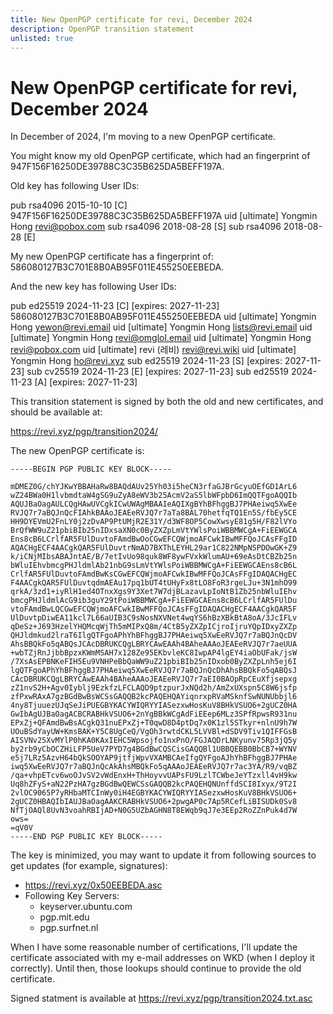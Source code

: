 ```yaml
---
title: New OpenPGP certificate for revi, December 2024
description: OpenPGP transition statement
unlisted: true
---
```


# New OpenPGP certificate for revi, December 2024

In December of 2024, I'm moving to a new OpenPGP certificate.

You might know my old OpenPGP certificate, which had an fingerprint of
947F156F16250DE39788C3C35B625DA5BEFF197A.

Old key has following User IDs:

pub rsa4096 2015-10-10 [C]
947F156F16250DE39788C3C35B625DA5BEFF197A
uid [ultimate] Yongmin Hong <revi@pobox.com>
sub rsa4096 2018-08-28 [S]
sub rsa4096 2018-08-28 [E]

My new OpenPGP certificate has a fingerprint of:
586080127B3C701E8B0AB95F011E455250EEBEDA.

And the new key has following User IDs:

pub ed25519 2024-11-23 [C] [expires: 2027-11-23]
586080127B3C701E8B0AB95F011E455250EEBEDA
uid [ultimate] Yongmin Hong <yewon@revi.email>
uid [ultimate] Yongmin Hong <lists@revi.email>
uid [ultimate] Yongmin Hong <revi@omglol.email>
uid [ultimate] Yongmin Hong <revi@pobox.com>
uid [ultimate] revi (레비) <revi@revi.wiki>
uid [ultimate] Yongmin Hong <ho@revi.xyz>
sub ed25519 2024-11-23 [S] [expires: 2027-11-23]
sub cv25519 2024-11-23 [E] [expires: 2027-11-23]
sub ed25519 2024-11-23 [A] [expires: 2027-11-23]

This transition statement is signed by both the old and new
certificates, and should be available at:

https://revi.xyz/pgp/transition2024/

The new OpenPGP certificate is:

```
-----BEGIN PGP PUBLIC KEY BLOCK-----

mDMEZ0G/chYJKwYBBAHaRw8BAQdAUv25Yh03i5heCN3rfaGJBrGcyuOEfGD1ArL6
wZ24BWa0H1lvbmdtaW4gSG9uZyA8eWV3b25AcmV2aS5lbWFpbD6ImQQTFgoAQQIb
AQUJBaOagAULCQgHAwUVCgkICwUWAgMBAAIeAQIXgBYhBFhggBJ7PHAeiwq5XwEe
RVJQ7r7aBQJnQcFIAhkBAAoJEAEeRVJQ7r7aTa8BAL70hetfqTQ1En5S/fbEy5CE
HH9DYEVmU2FnLY0j2zDvAP9PtUMjR2E31Y/d3WF8OP5CowXwsyE81g5H/F82lVYo
BrQfWW9uZ21pbiBIb25nIDxsaXN0c0ByZXZpLmVtYWlsPoiWBBMWCgA+FiEEWGCA
Ens8cB6LCrlfAR5FUlDuvtoFAmdBwOoCGwEFCQWjmoAFCwkIBwMFFQoJCAsFFgID
AQACHgECF4AACgkQAR5FUlDuvtrNmAD7BXThLEYHL29ar1C822NMpNSPDOwGK+Z9
k/iCNjMIbsABAJntAE/B/7etIvUo98quk8WF8ywFVxkWlumAU+69eAsDtCBZb25n
bWluIEhvbmcgPHJldmlAb21nbG9sLmVtYWlsPoiWBBMWCgA+FiEEWGCAEns8cB6L
CrlfAR5FUlDuvtoFAmdBwKsCGwEFCQWjmoAFCwkIBwMFFQoJCAsFFgIDAQACHgEC
F4AACgkQAR5FUlDuvtqdmAEAu17pq1bUT4tUHyFx8tLO8FoR3rgeLJu+3N1mhO99
qrkA/3zd1+iyRlH1ed4OTnxXgs9Y3Xet7W7djBLazavLpIoNtB1Zb25nbWluIEhv
bmcgPHJldmlAcG9ib3guY29tPoiWBBMWCgA+FiEEWGCAEns8cB6LCrlfAR5FUlDu
vtoFAmdBwLQCGwEFCQWjmoAFCwkIBwMFFQoJCAsFFgIDAQACHgECF4AACgkQAR5F
UlDuvtpDiwEA11kcl7L66aUIB3C9sNosNXVNet4wqYS6hBzXBkBtA8oA/3JcIFLv
qDeSz+J693HzelYHQMcqWjTh5mMIPxQ8m/4CtB5yZXZpICjroIjruYQpIDxyZXZp
QHJldmkud2lraT6IlgQTFgoAPhYhBFhggBJ7PHAeiwq5XwEeRVJQ7r7aBQJnQcDV
AhsBBQkFo5qABQsJCAcDBRUKCQgLBRYCAwEAAh4BAheAAAoJEAEeRVJQ7r7aeUUA
+wbTZjRnJjbbBpzxKWmMSAH7x128Ze95EKbvleKC8IwpAP4lgEY4iaObUFak/jsW
/7XsAsEPBNKeFIH5Eu9VNHPeBbQaWW9uZ21pbiBIb25nIDxob0ByZXZpLnh5ej6I
lgQTFgoAPhYhBFhggBJ7PHAeiwq5XwEeRVJQ7r7aBQJnQcDhAhsBBQkFo5qABQsJ
CAcDBRUKCQgLBRYCAwEAAh4BAheAAAoJEAEeRVJQ7r7aEI0BAOpRpCEuXfjsepxg
zZ1nvS2H+Agv0Iyblj9EzkfzLFCLAQD9ptzpurJxNQd2h/AmZxUXspn5C8W6jsfp
zfPxwRAxA7gzBGdBwBsWCSsGAQQB2kcPAQEHQAYiqnrxpRVaMSknfSwNUNUbbjl6
4ny8TjuuezUJqSeJiPUEGBYKACYWIQRYYIASezxwHosKuV8BHkVSUO6+2gUCZ0HA
GwIbAgUJBaOagACBCRABHkVSUO6+2nYgBBkWCgAdFiEEep6MLz3SPfRpwsR931nu
EPxZj+QFAmdBwBsACgkQ31nuEPxZj+T0qwD8D4ptDq7x0K1zl5STkyr+nlnU9h7W
UOuBSdYayUW+KmsBAK+Y5C8UgCeQ/VgOh3rwtdCKL5LVVBl+dSDV9Tiv1QIFFGsB
AISVNv25XvMYlP0hKA0KAxIEHC5Wpsojfo1nxPnO/FGJAQDrLNKyunv75Rp3jQ5y
by2rb9yCbOCZHiLFP5UeV7PYD7g4BGdBwCQSCisGAQQBl1UBBQEBB0BbCB7+WYNV
e5j7LRz5AzvH64bQkSOOYAP9jtfjWpvVXAMBCAeIfgQYFgoAJhYhBFhggBJ7PHAe
iwq5XwEeRVJQ7r7aBQJnQcAkAhsMBQkFo5qAAAoJEAEeRVJQ7r7ac3YA/R9/vqBZ
/qa+vhpETcv6woOJvSV2vWdEnxH+ThHoyvvUAPsFU9LzlTCWbeJeYTzxll4vH9kw
Uq8hZFyS+aN22PzHA7gzBGdBwQEWCSsGAQQB2kcPAQEHQNUnffdSCI8Ixyx/9T2I
2vlOC9065P7yRHbaMTCInWy0iH4EGBYKACYWIQRYYIASezxwHosKuV8BHkVSUO6+
2gUCZ0HBAQIbIAUJBaOagAAKCRABHkVSUO6+2pwgAP0c7Ap5RCefLiBISUDk0Sv8
NfTjOAQl8UvN3voahRBIjAD+N0G5UZbAGHN8T8EWqb9qJ7e3EEp2RoZZnPuk4d7W
ows=
=qV0V
-----END PGP PUBLIC KEY BLOCK-----
```

The key is minimized, you may want to update it from following sources to get
updates (for example, signatures):

- https://revi.xyz/0x50EEBEDA.asc
- Following Key Servers:
  - keyserver.ubuntu.com
  - pgp.mit.edu
  - pgp.surfnet.nl

When I have some reasonable number of certifications, I'll update the
certificate associated with my e-mail addresses on WKD (when I deploy it
correctly). Until then, those lookups should continue to provide the
old certificate.

Signed statment is available at https://revi.xyz/pgp/transition2024.txt.asc
